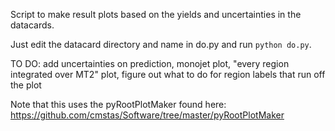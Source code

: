 Script to make result plots based on the yields and uncertainties in the datacards.

Just edit the datacard directory and name in do.py and run `python do.py`.

TO DO: add uncertainties on prediction, monojet plot, "every region integrated over MT2" plot,
figure out what to do for region labels that run off the plot

Note that this uses the pyRootPlotMaker found here:
https://github.com/cmstas/Software/tree/master/pyRootPlotMaker

